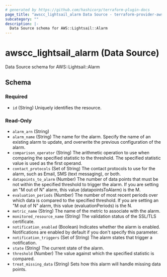 ```yaml
---
# generated by https://github.com/hashicorp/terraform-plugin-docs
page_title: "awscc_lightsail_alarm Data Source - terraform-provider-awscc"
subcategory: ""
description: |-
  Data Source schema for AWS::Lightsail::Alarm
---
```


# awscc_lightsail_alarm (Data Source)

Data Source schema for AWS::Lightsail::Alarm



<!-- schema generated by tfplugindocs -->
## Schema

### Required

- `id` (String) Uniquely identifies the resource.

### Read-Only

- `alarm_arn` (String)
- `alarm_name` (String) The name for the alarm. Specify the name of an existing alarm to update, and overwrite the previous configuration of the alarm.
- `comparison_operator` (String) The arithmetic operation to use when comparing the specified statistic to the threshold. The specified statistic value is used as the first operand.
- `contact_protocols` (Set of String) The contact protocols to use for the alarm, such as Email, SMS (text messaging), or both.
- `datapoints_to_alarm` (Number) The number of data points that must be not within the specified threshold to trigger the alarm. If you are setting an "M out of N" alarm, this value (datapointsToAlarm) is the M.
- `evaluation_periods` (Number) The number of most recent periods over which data is compared to the specified threshold. If you are setting an "M out of N" alarm, this value (evaluationPeriods) is the N.
- `metric_name` (String) The name of the metric to associate with the alarm.
- `monitored_resource_name` (String) The validation status of the SSL/TLS certificate.
- `notification_enabled` (Boolean) Indicates whether the alarm is enabled. Notifications are enabled by default if you don't specify this parameter.
- `notification_triggers` (Set of String) The alarm states that trigger a notification.
- `state` (String) The current state of the alarm.
- `threshold` (Number) The value against which the specified statistic is compared.
- `treat_missing_data` (String) Sets how this alarm will handle missing data points.


